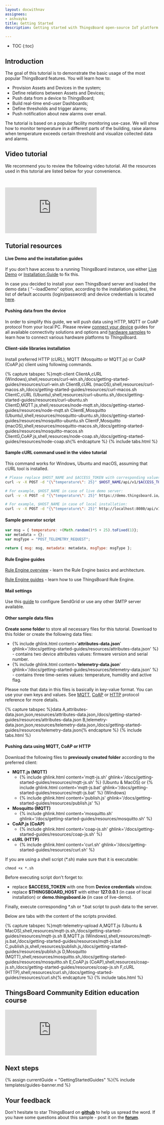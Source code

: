```yaml
---
layout: docwithnav
assignees:
- ashvayka
title: Getting Started
description: Getting started with ThingsBoard open-source IoT platform and simulated IoT devices

---
```


* TOC
{:toc}


## Introduction

The goal of this tutorial is to demonstrate the basic usage of the most popular ThingsBoard features. 
You will learn how to:

 - Provision Assets and Devices in the system;
 - Define relations between Assets and Devices;
 - Push data from a device to ThingsBoard;
 - Build real-time end-user Dashboards;
 - Define thresholds and trigger alarms;
 - Push notification about new alarms over email.
 
The tutorial is based on a popular facility monitoring use-case. 
We will show how to monitor temperature in a different parts of the building,
raise alarms when temperature exceeds certain threshold and visualize collected data and alarms.
 
## Video tutorial 
 
We recommend you to review the following video tutorial. 
All the resources used in this tutorial are listed below for your convenience.
 
&nbsp; 
  
<div id="video">  
    <div id="video_wrapper">
        <iframe src="https://www.youtube.com/embed/TwJJbxwQX5k" frameborder="0" allowfullscreen></iframe>
    </div>
</div>

## Tutorial resources

#### Live Demo and the installation guides

If you don't have access to a running ThingsBoard instance, 
use either [Live Demo](https://demo.thingsboard.io/signup) or
[Installation Guide](/docs/user-guide/install/installation-options/)
to fix this. 

In case you decided to install your own ThingsBoard server and loaded the demo data ( "--loadDemo" option, according to the installation guides), 
the list of default accounts (login/password) and device credentials is located [here](/docs/samples/demo-account/). 

#### Pushing data from the device

In order to simplify this guide, we will push data using HTTP, MQTT or CoAP protocol from your local PC. 
Please review [connect your device](/docs/guides#AnchorIDConnectYourDevice) guides for all available connectivity solutions and options and 
[hardware samples](/docs/guides#AnchorIDHardwareSamples) to learn how to connect various hardware platforms to ThingsBoard.

#### Client-side libraries installation

Install preferred HTTP (cURL), MQTT (Mosquitto or MQTT.js) or CoAP (CoAP.js) client using following commands.

{% capture tabspec %}mqtt-client
ClientA,cURL (Windows),shell,resources/curl-win.sh,/docs/getting-started-guides/resources/curl-win.sh
ClientB,cURL (macOS),shell,resources/curl-macos.sh,/docs/getting-started-guides/resources/curl-macos.sh
ClientC,cURL (Ubuntu),shell,resources/curl-ubuntu.sh,/docs/getting-started-guides/resources/curl-ubuntu.sh
ClientD,MQTT.js,shell,resources/node-mqtt.sh,/docs/getting-started-guides/resources/node-mqtt.sh
ClientE,Mosquitto (Ubuntu),shell,resources/mosquitto-ubuntu.sh,/docs/getting-started-guides/resources/mosquitto-ubuntu.sh
ClientF,Mosquitto (macOS),shell,resources/mosquitto-macos.sh,/docs/getting-started-guides/resources/mosquitto-macos.sh
ClientG,CoAP.js,shell,resources/node-coap.sh,/docs/getting-started-guides/resources/node-coap.sh{% endcapture %}
{% include tabs.html %}

#### Sample cURL command used in the video tutorial

This command works for Windows, Ubuntu and macOS, assuming that cURL tool is installed. 

```bash
# Please replace $HOST_NAME and $ACCESS_TOKEN with corresponding values.
curl -v -X POST -d "{\"temperature\": 25}" $HOST_NAME/api/v1/$ACCESS_TOKEN/telemetry --header "Content-Type:application/json"

# For example, $HOST_NAME in case of live demo server:
curl -v -X POST -d "{\"temperature\": 25}" https://demo.thingsboard.io/api/v1/$ACCESS_TOKEN/telemetry --header "Content-Type:application/json"

# For example, $HOST_NAME in case of local installation:
curl -v -X POST -d "{\"temperature\": 25}" http://localhost:8080/api/v1/$ACCESS_TOKEN/telemetry --header "Content-Type:application/json"
```

#### Sample generator script

```javascript
var msg = { temperature: +(Math.random()*5 + 25).toFixed(1)};
var metadata = {};
var msgType = "POST_TELEMETRY_REQUEST";

return { msg: msg, metadata: metadata, msgType: msgType };
```

#### Rule Engine guides

[Rule Engine overview](/docs/user-guide/rule-engine-2-0/overview/) - learn the Rule Engine basics and architecture.

[Rule Engine guides](/docs/guides#AnchorIDDataProcessing) - learn how to use ThingsBoard Rule Engine.

#### Mail settings

Use this [guide](/docs/user-guide/ui/mail-settings/#step-31-sendgrid-configuration-example) to configure SendGrid or use any other SMTP server available.

#### Other sample data files

**Create some folder** to store all necessary files for this tutorial.
Download to this folder or create the following data files:

 - {% include ghlink.html content='**attributes-data.json**' ghlink='/docs/getting-started-guides/resources/attributes-data.json' %} - contains two device attributes values: firmware version and serial number.
 - {% include ghlink.html content='**telemetry-data.json**' ghlink='/docs/getting-started-guides/resources/telemetry-data.json' %} - contains three time-series values: temperature, humidity and active flag.
 
Please note that data in this files is basically in key-value format. You can use your own keys and values. 
See [MQTT](/docs/reference/mqtt-api/#key-value-format), [CoAP](/docs/reference/coap-api/#key-value-format)
or [HTTP](/docs/reference/http-api/#key-value-format) protocol reference for more details. 

{% capture tabspec %}data
A,attributes-data.json,json,resources/attributes-data.json,/docs/getting-started-guides/resources/attributes-data.json
B,telemetry-data.json,json,resources/telemetry-data.json,/docs/getting-started-guides/resources/telemetry-data.json{% endcapture %}
{% include tabs.html %}

#### Pushing data using MQTT, CoAP or HTTP

Download the following files to **previously created folder** according to the preferred client:

 - **MQTT.js (MQTT)**
   - {% include ghlink.html content='mqtt-js.sh' ghlink='/docs/getting-started-guides/resources/mqtt-js.sh' %} (Ubuntu & MacOS) or {% include ghlink.html content='mqtt-js.bat' ghlink='/docs/getting-started-guides/resources/mqtt-js.bat' %} (Windows)
   - {% include ghlink.html content='publish.js' ghlink='/docs/getting-started-guides/resources/publish.js' %}
 - **Mosquitto (MQTT)**
   - {% include ghlink.html content='mosquitto.sh' ghlink='/docs/getting-started-guides/resources/mosquitto.sh' %}
 - **CoAP.js (CoAP)**
   - {% include ghlink.html content='coap-js.sh' ghlink='/docs/getting-started-guides/resources/coap-js.sh' %}
 - **cURL (HTTP)**
   - {% include ghlink.html content='curl.sh' ghlink='/docs/getting-started-guides/resources/curl.sh' %}

If you are using a shell script (*.sh) make sure that it is executable:

```shell
chmod +x *.sh
```

Before executing script don't forget to: 

 - replace **$ACCESS_TOKEN** with one from **Device credentials** window.
 - replace **$THINGSBOARD_HOST** with either **127.0.0.1** (in case of local installation) or **demo.thingsboard.io** (in case of live-demo).

Finally, execute corresponding *.sh or *.bat script to push data to the server.

Below are tabs with the content of the scripts provided. 
 
{% capture tabspec %}mqtt-telemetry-upload
A,MQTT.js (Ubuntu & MacOS),shell,resources/mqtt-js.sh,/docs/getting-started-guides/resources/mqtt-js.sh
B,MQTT.js (Windows),shell,resources/mqtt-js.bat,/docs/getting-started-guides/resources/mqtt-js.bat
C,publish.js,shell,resources/publish.js,/docs/getting-started-guides/resources/publish.js
D,Mosquitto (MQTT),shell,resources/mosquitto.sh,/docs/getting-started-guides/resources/mosquitto.sh
E,CoAP.js (CoAP),shell,resources/coap-js.sh,/docs/getting-started-guides/resources/coap-js.sh
F,cURL (HTTP),shell,resources/curl.sh,/docs/getting-started-guides/resources/curl.sh{% endcapture %}
{% include tabs.html %}

## ThingsBoard Community Edition education course
 <p></p>
  <div id="video">  
      <div id="video_wrapper">
          <iframe src="https://www.youtube.com/embed/videoseries?list=PLYEKB_XwLCZJ6T8RPLTjRwMw0eoabpEKO" frameborder="0" allowfullscreen></iframe>
      </div>
  </div>
  <p></p>
 
## Next steps

{% assign currentGuide = "GettingStartedGuides" %}{% include templates/guides-banner.md %}

## Your feedback

Don't hesitate to star ThingsBoard on **[github](https://github.com/thingsboard/thingsboard)** to help us spread the word.
If you have some questions about this sample - post it on the **[forum](https://groups.google.com/forum/#!forum/thingsboard)**.
